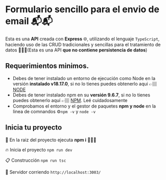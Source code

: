 # Formulario sencillo para el envio de email 📬📬

Esta es una **API** creada con **Express** 🌐, utilizando el lenguaje `TypeScript`, haciendo uso de las CRUD tradicionales y sencillas para el tratamiento de datos 💁🏽‍♂️(Esta es una API **que no contiene persistencia de datos**)

## Requerimientos minimos.
- Debes de tener instalado un entorno de ejecución como Node en la versión  **instalado v18.17.0**, si no lo tienes puedes obtenerlo aqui 👉🏽 [NODE](https://nodejs.org/es)
- Debes de tener instalado npm en su **versión 9.6.7**, si no lo tienes puedes obtenerlo aquí 👉🏽 [NPM](https://docs.npmjs.com/downloading-and-installing-node-js-and-npm). Leé cuidadosamente
- Comprobamos el entorno y el gestor de paquetes **npm y node** en la linea de comnandos ⚙️`npm -v` y `node -v`

## Inicia tu proyecto

🌱 En la raiz del proyecto ejecuta **npm i** 👩🏽‍💻 

🔥 Inicia el proyecto `npm run dev`

📋 Construcción `npm run tsc`

📡 Servidor corriendo `http://localhost:3003/`
